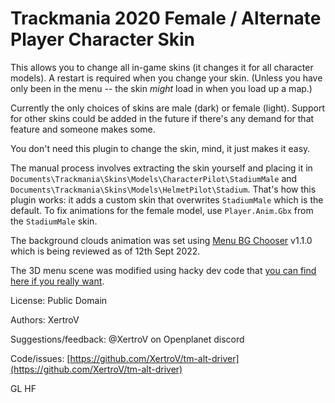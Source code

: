 # Trackmania 2020 Female / Alternate Player Character Skin

This allows you to change all in-game skins (it changes it for all character models).
A restart is required when you change your skin.
(Unless you have only been in the menu -- the skin *might* load in when you load up a map.)

Currently the only choices of skins are male (dark) or female (light).
Support for other skins could be added in the future if there's any demand for that feature and someone makes some.

You don't need this plugin to change the skin, mind, it just makes it easy.

The manual process involves extracting the skin yourself and placing it in `Documents\Trackmania\Skins\Models\CharacterPilot\StadiumMale` and `Documents\Trackmania\Skins\Models\HelmetPilot\Stadium`.
That's how this plugin works: it adds a custom skin that overwrites `StadiumMale` which is the default.
To fix animations for the female model, use `Player.Anim.Gbx` from the `StadiumMale` skin.

The background clouds animation was set using [Menu BG Chooser](https://openplanet.dev/plugin/menu-bg-chooser) v1.1.0 which is being reviewed as of 12th Sept 2022.

The 3D menu scene was modified using hacky dev code that [you can find here if you really want](https://github.com/XertroV/tm-menu-bg-refls/tree/35f58a3ba5babd1ddde5d639553b9efe3fffcc09).

License: Public Domain

Authors: XertroV

Suggestions/feedback: @XertroV on Openplanet discord

Code/issues: [https://github.com/XertroV/tm-alt-driver](https://github.com/XertroV/tm-alt-driver)

GL HF
